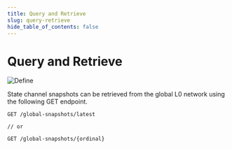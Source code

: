 ```yaml
---
title: Query and Retrieve
slug: query-retrieve
hide_table_of_contents: false
---
```


# Query and Retrieve

![Define](/img/statechannels/dataflow.png)

State channel snapshots can be retrieved from the global L0 network using the following GET endpoint.
```
GET /global-snapshots/latest

// or

GET /global-snapshots/{ordinal}
```